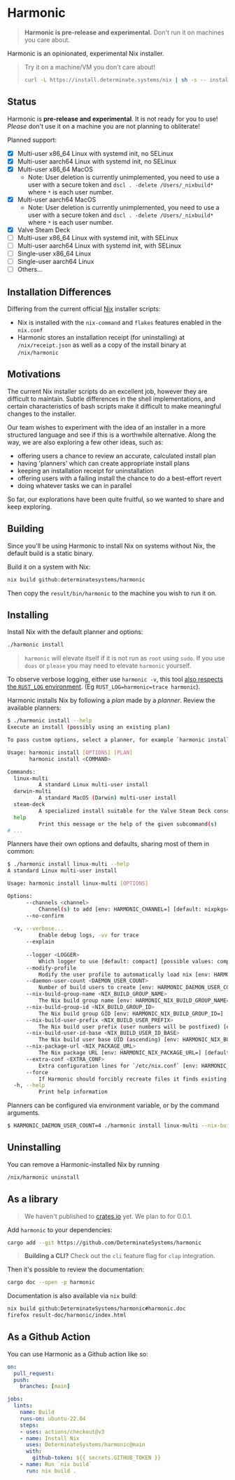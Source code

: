 # Harmonic

> **Harmonic is pre-release and experimental.** Don't run it on machines you care about.

Harmonic is an opinionated, experimental Nix installer.

> Try it on a machine/VM you don't care about!
>
> ```bash
> curl -L https://install.determinate.systems/nix | sh -s -- install
> ```

## Status

Harmonic is **pre-release and experimental**. It is not ready for you to use! *Please* don't use it on a machine you are not planning to obliterate!

Planned support:

* [x] Multi-user x86_64 Linux with systemd init, no SELinux
* [x] Multi-user aarch64 Linux with systemd init, no SELinux
* [x] Multi-user x86_64 MacOS
    + Note: User deletion is currently unimplemented, you need to use a user with a secure token and `dscl . -delete /Users/_nixbuild*` where `*` is each user number.
* [x] Multi-user aarch64 MacOS
    + Note: User deletion is currently unimplemented, you need to use a user with a secure token and `dscl . -delete /Users/_nixbuild*` where `*` is each user number.
* [x] Valve Steam Deck
* [ ] Multi-user x86_64 Linux with systemd init, with SELinux
* [ ] Multi-user aarch64 Linux with systemd init, with SELinux
* [ ] Single-user x86_64 Linux
* [ ] Single-user aarch64 Linux
* [ ] Others...

## Installation Differences

Differing from the current official [Nix](https://github.com/NixOS/nix) installer scripts:

* Nix is installed with the `nix-command` and `flakes` features enabled in the `nix.conf`
* Harmonic stores an installation receipt (for uninstalling) at `/nix/receipt.json` as well as a copy of the install binary at `/nix/harmonic`

## Motivations

The current Nix installer scripts do an excellent job, however they are difficult to maintain. Subtle differences in the shell implementations, and certain characteristics of bash scripts make it difficult to make meaningful changes to the installer.

Our team wishes to experiment with the idea of an installer in a more structured language and see if this is a worthwhile alternative. Along the way, we are also exploring a few other ideas, such as:

* offering users a chance to review an accurate, calculated install plan
* having 'planners' which can create appropriate install plans
* keeping an installation receipt for uninstallation
* offering users with a failing install the chance to do a best-effort revert
* doing whatever tasks we can in parallel

So far, our explorations have been quite fruitful, so we wanted to share and keep exploring.

## Building

Since you'll be using Harmonic to install Nix on systems without Nix, the default build is a static binary.

Build it on a system with Nix:

```bash
nix build github:determinatesystems/harmonic
```

Then copy the `result/bin/harmonic` to the machine you wish to run it on.

## Installing

Install Nix with the default planner and options:

```bash
./harmonic install
```

> `harmonic` will elevate itself if it is not run as `root` using `sudo`. If you use `doas` or `please` you may need to elevate `harmonic` yourself.

To observe verbose logging, either use `harmonic -v`, this tool [also respects the `RUST_LOG` environment](https://docs.rs/tracing-subscriber/latest/tracing_subscriber/filter/struct.EnvFilter.html#directives). (Eg `RUST_LOG=harmonic=trace harmonic`).

Harmonic installs Nix by following a *plan* made by a *planner*. Review the available planners:

```bash
$ ./harmonic install --help
Execute an install (possibly using an existing plan)

To pass custom options, select a planner, for example `harmonic install linux-multi --help`

Usage: harmonic install [OPTIONS] [PLAN]
       harmonic install <COMMAND>

Commands:
  linux-multi
          A standard Linux multi-user install
  darwin-multi
          A standard MacOS (Darwin) multi-user install
  steam-deck
          A specialized install suitable for the Valve Steam Deck console
  help
          Print this message or the help of the given subcommand(s)
# ...
```

Planners have their own options and defaults, sharing most of them in common:

```bash
$ ./harmonic install linux-multi --help
A standard Linux multi-user install

Usage: harmonic install linux-multi [OPTIONS]

Options:
      --channels <channel>
          Channel(s) to add [env: HARMONIC_CHANNEL=] [default: nixpkgs=https://nixos.org/channels/nixpkgs-unstable]
      --no-confirm
          
  -v, --verbose...
          Enable debug logs, -vv for trace
      --explain
          
      --logger <LOGGER>
          Which logger to use [default: compact] [possible values: compact, full, pretty, json]
      --modify-profile
          Modify the user profile to automatically load nix [env: HARMONIC_NO_MODIFY_PROFILE=]
      --daemon-user-count <DAEMON_USER_COUNT>
          Number of build users to create [env: HARMONIC_DAEMON_USER_COUNT=] [default: 32]
      --nix-build-group-name <NIX_BUILD_GROUP_NAME>
          The Nix build group name [env: HARMONIC_NIX_BUILD_GROUP_NAME=] [default: nixbld]
      --nix-build-group-id <NIX_BUILD_GROUP_ID>
          The Nix build group GID [env: HARMONIC_NIX_BUILD_GROUP_ID=] [default: 3000]
      --nix-build-user-prefix <NIX_BUILD_USER_PREFIX>
          The Nix build user prefix (user numbers will be postfixed) [env: HARMONIC_NIX_BUILD_USER_PREFIX=] [default: nixbld]
      --nix-build-user-id-base <NIX_BUILD_USER_ID_BASE>
          The Nix build user base UID (ascending) [env: HARMONIC_NIX_BUILD_USER_ID_BASE=] [default: 3000]
      --nix-package-url <NIX_PACKAGE_URL>
          The Nix package URL [env: HARMONIC_NIX_PACKAGE_URL=] [default: https://releases.nixos.org/nix/nix-2.12.0/nix-2.12.0-x86_64-linux.tar.xz]
      --extra-conf <EXTRA_CONF>
          Extra configuration lines for `/etc/nix.conf` [env: HARMONIC_EXTRA_CONF=]
      --force
          If Harmonic should forcibly recreate files it finds existing [env: HARMONIC_FORCE=]
  -h, --help
          Print help information
```

Planners can be configured via environment variable, or by the command arguments.

```bash
$ HARMONIC_DAEMON_USER_COUNT=4 ./harmonic install linux-multi --nix-build-user-id-base 4000 --help
```

## Uninstalling

You can remove a Harmonic-installed Nix by running

```bash
/nix/harmonic uninstall
```

## As a library

> We haven't published to [crates.io](https://crates.io/) yet. We plan to for 0.0.1.

Add `harmonic` to your dependencies:

```bash
cargo add --git https://github.com/DeterminateSystems/harmonic
```

> **Building a CLI?** Check out the `cli` feature flag for `clap` integration.

Then it's possible to review the documentation:

```bash
cargo doc --open -p harmonic
```

Documentation is also available via `nix` build:

```bash
nix build github:DeterminateSystems/harmonic#harmonic.doc
firefox result-doc/harmonic/index.html
```

## As a Github Action

You can use Harmonic as a Github action like so:

```yaml
on:
  pull_request:
  push:
    branches: [main]

jobs:
  lints:
    name: Build
    runs-on: ubuntu-22.04
    steps:
    - uses: actions/checkout@v3
    - name: Install Nix
      uses: DeterminateSystems/harmonic@main
      with:
        github-token: ${{ secrets.GITHUB_TOKEN }}
    - name: Run `nix build`
      run: nix build .
```
